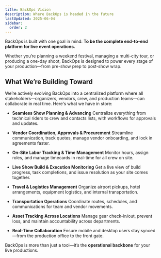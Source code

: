 ```yaml
---
title: BackOps Vision
description: Where BackOps is headed in the future
lastUpdated: 2025-06-04
sidebar:
  order: 2
---
```


BackOps is built with one goal in mind:
**To be the complete end-to-end platform for live event operations.**

Whether you’re planning a weekend festival, managing a multi-city tour, or producing a one-day shoot, BackOps is designed to power every stage of your production—from pre-show prep to post-show wrap.

## What We’re Building Toward

We’re actively evolving BackOps into a centralized platform where all stakeholders—organizers, vendors, crew, and production teams—can collaborate in real time. Here's what we have in store:

- **Seamless Show Planning & Advancing**
  Centralize everything from technical riders to crew and contacts lists, with workflows for approvals and updates.

- **Vendor Coordination, Approvals & Procurement**
  Streamline communication, track quotes, manage vendor onboarding, and lock in agreements faster.

- **On-Site Labor Tracking & Time Management**
  Monitor hours, assign roles, and manage timecards in real-time for all crew on site.

- **Live Show Build & Execution Monitoring**
  Get a live view of build progress, task completions, and issue resolution as your site comes together.

- **Travel & Logistics Management**
  Organize airport pickups, hotel arrangements, equipment logistics, and internal transportation.

- **Transportation Operations**
  Coordinate routes, schedules, and communications for team and vendor movements.

- **Asset Tracking Across Locations**
  Manage gear check-in/out, prevent loss, and maintain accountability across departments.

- **Real-Time Collaboration**
  Ensure mobile and desktop users stay synced—from the production office to the front gate.

BackOps is more than just a tool—it’s the **operational backbone** for your live productions.